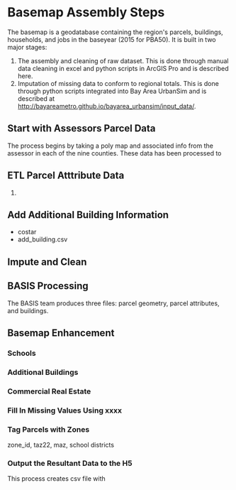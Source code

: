 # Basemap Assembly Steps
The basemap is a geodatabase containing the region's parcels, buildings, households, and jobs in the baseyear (2015 for PBA50). It is built in two major stages:
1. The assembly and cleaning of raw dataset. This is done through manual data cleaning in excel and python scripts in ArcGIS Pro and is described here.
2. Imputation of missing data to conform to regional totals. This is done through python scripts integrated into Bay Area UrbanSim and is described at http://bayareametro.github.io/bayarea_urbansim/input_data/.

## Start with Assessors Parcel Data
The process begins by taking a poly map and associated info from the assessor in each of the nine counties. These data has been processed to 


## ETL Parcel Atttribute Data
1.
## Add Additional Building Information
* costar
* add_building.csv
## Impute and Clean




## BASIS Processing
The BASIS team produces three files: parcel geometry, parcel attributes, and buildings. 

## Basemap Enhancement

### Schools


### Additional Buildings


### Commercial Real Estate


### Fill In Missing Values Using xxxx

### Tag Parcels with Zones
zone_id, taz22, maz, school districts



### Output the Resultant Data to the H5
This process creates csv file with 
